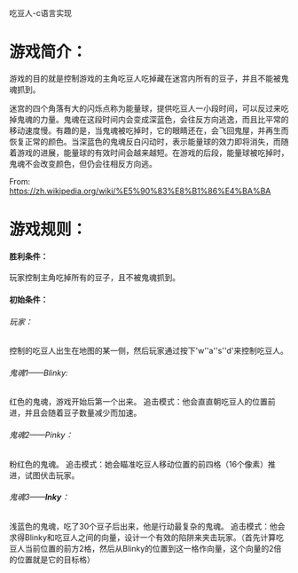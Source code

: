 吃豆人-c语言实现

# 游戏简介：

游戏的目的就是控制游戏的主角吃豆人吃掉藏在迷宫内所有的豆子，并且不能被鬼魂抓到。

迷宫的四个角落有大的闪烁点称为能量球，提供吃豆人一小段时间，可以反过来吃掉鬼魂的力量。鬼魂在这段时间内会变成深蓝色，会往反方向逃逸，而且比平常的移动速度慢。有趣的是，当鬼魂被吃掉时，它的眼睛还在，会飞回鬼屋，并再生而恢复正常的颜色。当深蓝色的鬼魂反白闪动时，表示能量球的效力即将消失，而随着游戏的进展，能量球的有效时间会越来越短。在游戏的后段，能量球被吃掉时，鬼魂不会改变颜色，但仍会往相反方向逃。

From: https://zh.wikipedia.org/wiki/%E5%90%83%E8%B1%86%E4%BA%BA

# 游戏规则：

#### 胜利条件：

玩家控制主角吃掉所有的豆子，且不被鬼魂抓到。

#### 初始条件：

###### 玩家：

控制的吃豆人出生在地图的某一侧，然后玩家通过按下'w''a''s''d'来控制吃豆人。

###### 鬼魂1——Blinky:

红色的鬼魂，游戏开始后第一个出来。 追击模式：他会直直朝吃豆人的位置前进，并且会随着豆子数量减少而加速。

###### 鬼魂2——Pinky：

粉红色的鬼魂。 追击模式：她会瞄准吃豆人移动位置的前四格（16个像素）推进，试图伏击玩家。

###### 鬼魂3——**Inky**：

浅蓝色的鬼魂，吃了30个豆子后出来，他是行动最复杂的鬼魂。 追击模式：他会求得Blinky和吃豆人之间的向量，设计一个有效的陷阱来夹击玩家。（首先计算吃豆人当前位置的前方2格，然后从Blinky的位置到这一格作向量，这个向量的2倍的位置就是它的目标格）
